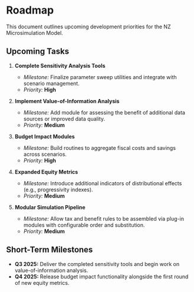 # Roadmap

This document outlines upcoming development priorities for the NZ Microsimulation Model.

## Upcoming Tasks

1. **Complete Sensitivity Analysis Tools**
   - *Milestone:* Finalize parameter sweep utilities and integrate with scenario management.
   - *Priority:* **High**

2. **Implement Value-of-Information Analysis**
   - *Milestone:* Add module for assessing the benefit of additional data sources or improved data quality.
   - *Priority:* **Medium**

3. **Budget Impact Modules**
   - *Milestone:* Build routines to aggregate fiscal costs and savings across scenarios.
   - *Priority:* **High**

4. **Expanded Equity Metrics**
   - *Milestone:* Introduce additional indicators of distributional effects (e.g., progressivity indexes).
   - *Priority:* **Medium**

5. **Modular Simulation Pipeline**
   - *Milestone:* Allow tax and benefit rules to be assembled via plug-in modules with configurable order and substitution.
   - *Priority:* **Medium**

## Short-Term Milestones

- **Q3 2025:** Deliver the completed sensitivity tools and begin work on value-of-information analysis.
- **Q4 2025:** Release budget impact functionality alongside the first round of new equity metrics.

